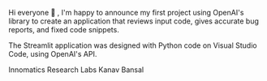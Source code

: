 Hi everyone 👋 ,
I'm happy to announce my first project using OpenAI's library to create an application that reviews input code, gives accurate bug reports, and fixed code snippets.

The Streamlit application was designed with Python code on Visual Studio Code, using OpenAI's API.

Innomatics Research Labs 
Kanav Bansal
